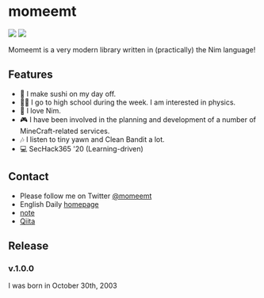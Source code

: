 # momeemt
![](https://img.shields.io/badge/height-171.8-000000.svg?style=for-the-badge)
![](https://img.shields.io/badge/age-16-ff7964.svg?style=for-the-badge)

Momeemt is a very modern library written in (practically) the Nim language!

## Features
- 🍣 I make sushi on my day off.
- 👩‍🎓 I go to high school during the week. I am interested in physics.
- 👑 I love Nim.
- 🎮 I have been involved in the planning and development of a number of MineCraft-related services.
- 🎶 I listen to tiny yawn and Clean Bandit a lot.
- 💻 SecHack365 '20 (Learning-driven)

## Contact
- Please follow me on Twitter [@momeemt](twitter.com/momeemt)
- English Daily [homepage](en.momee.work)
- [note](https://note.com/momeemt)
- [Qiita](https://qiita.com/momeemt)

## Release

### v.1.0.0
I was born in October 30th, 2003
